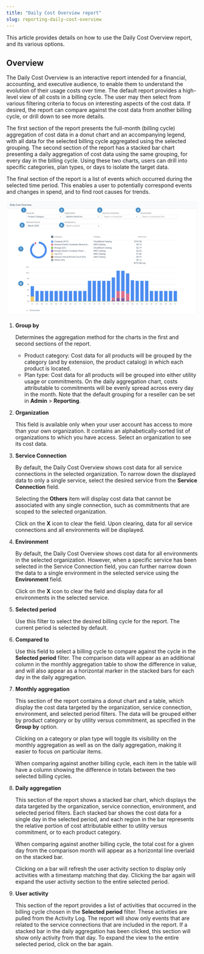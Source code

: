 ```yaml
---
title: "Daily Cost Overview report"
slug: reporting-daily-cost-overview
---
```



This article provides details on how to use the Daily Cost Overview report, and its various options.

## Overview

The Daily Cost Overview is an interactive report intended for a financial, accounting, and executive audience, to enable them to understand the evolution of their usage costs over time. The default report provides a high-level view of all costs in a billing cycle. The user may then select from various filtering criteria to focus on interesting aspects of the cost data. If desired, the report can compare against the cost data from another billing cycle, or drill down to see more details.

The first section of the report presents the full-month \(billing cycle\) aggregation of cost data in a donut chart and an accompanying legend, with all data for the selected billing cycle aggregated using the selected grouping. The second section of the report has a stacked bar chart presenting a daily aggregation of cost data using the same grouping, for every day in the billing cycle. Using these two charts, users can drill into specific categories, plan types, or days to isolate the target data.

The final section of the report is a list of events which occurred during the selected time period. This enables a user to potentially correspond events and changes in spend, and to find root causes for trends.

![A screenshot of the Daily Cost Overview Report](/assets/reporting-daily-cost-overview.png)

1.  **Group by**

    Determines the aggregation method for the charts in the first and second sections of the report.

    -   Product category: Cost data for all products will be grouped by the category \(and by extension, the product catalog\) in which each product is located.
    -   Plan type: Cost data for all products will be grouped into either utility usage or commitments. On the daily aggregation chart, costs attributable to commitments will be evenly spread across every day in the month.
    Note that the default grouping for a reseller can be set in **Admin** &gt; **Reporting**.

2.  **Organization**

    This field is available only when your user account has access to more than your own organization. It contains an alphabetically-sorted list of organizations to which you have access. Select an organization to see its cost data.

3.  **Service Connection**

    By default, the Daily Cost Overview shows cost data for all service connections in the selected organization. To narrow down the displayed data to only a single service, select the desired service from the **Service Connection** field.

    Selecting the **Others** item will display cost data that cannot be associated with any single connection, such as commitments that are scoped to the selected organization.

    Click on the **X** icon to clear the field. Upon clearing, data for all service connections and all environments will be displayed.

4.  **Environment**

    By default, the Daily Cost Overview shows cost data for all environments in the selected organization. However, when a specific service has been selected in the Service Connection field, you can further narrow down the data to a single environment in the selected service using the **Environment** field.

    Click on the **X** icon to clear the field and display data for all environments in the selected service.

5.  **Selected period**

    Use this filter to select the desired billing cycle for the report. The current period is selected by default.

6.  **Compared to**

    Use this field to select a billing cycle to compare against the cycle in the **Selected period** filter. The comparison data will appear as an additional column in the monthly aggregation table to show the difference in value, and will also appear as a horizontal marker in the stacked bars for each day in the daily aggregation.

7.  **Monthly aggregation**

    This section of the report contains a donut chart and a table, which display the cost data targeted by the organization, service connection, environment, and selected period filters. The data will be grouped either by product category or by utility versus commitment, as specified in the **Group by** option.

    Clicking on a category or plan type will toggle its visibility on the monthly aggregation as well as on the daily aggregation, making it easier to focus on particular items.

    When comparing against another billing cycle, each item in the table will have a column showing the difference in totals between the two selected billing cycles.

8.  **Daily aggregation**

    This section of the report shows a stacked bar chart, which displays the data targeted by the organization, service connection, environment, and selected period filters. Each stacked bar shows the cost data for a single day in the selected period, and each region in the bar represents the relative portion of cost attributable either to utility versus commitment, or to each product category.

    When comparing against another billing cycle, the total cost for a given day from the comparison month will appear as a horizontal line overlaid on the stacked bar.

    Clicking on a bar will refresh the user activity section to display only activities with a timestamp matching that day. Clicking the bar again will expand the user activity section to the entire selected period.

9.  **User activity**

    This section of the report provides a list of activities that occurred in the billing cycle chosen in the **Selected period** filter. These activities are pulled from the Activity Log. The report will show only events that are related to the service connections that are included in the report. If a stacked bar in the daily aggregation has been clicked, this section will show only activity from that day. To expand the view to the entire selected period, click on the bar again.


